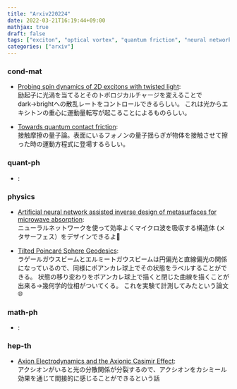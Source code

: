 ```yaml
---
title: "Arxiv220224"
date: 2022-03-21T16:19:44+09:00
mathjax: true
draft: false
tags: ["exciton", "optical vortex", "quantum friction", "neural network", "metasurfaces", "geometric phase", "Casimir effect", "Axion"]
categories: ["arxiv"]
---
```

### cond-mat
- [Probing spin dynamics of 2D excitons with twisted light](https://arxiv.org/abs/2202.11603):  
励起子に光渦を当てるとそのトポロジカルチャージを変えることでdark→brightへの散乱レートをコントロールできるらしい。
これは光からエキシトンの重心に運動量転写が起こることによるものらしい。

- [Towards quantum contact friction](https://arxiv.org/abs/2202.12717):  
接触摩擦の量子論。表面にいるフォノンの量子揺らぎが物体を接触させて擦った時の運動方程式に登場するらしい。


### quant-ph
- []():  


### physics
- [Artificial neural network assisted inverse design of metasurfaces for microwave absorption](https://arxiv.org/abs/2203.00450):  
ニューラルネットワークを使って効率よくマイクロ波を吸収する構造体 (メタサーフェス）をデザインできるよ🧠

- [Tilted Poincaré Sphere Geodesics](https://arxiv.org/abs/2202.11157):  
ラゲールガウスビームとエルミートガウスビームは円偏光と直線偏光の関係になっているので、同様にポアンカレ球上でその状態をラベルすることができる。
状態の移り変わりをポアンカレ球上で描くと閉じた曲線を描くことが出来る→幾何学的位相がついてくる。
これを実験て計測してみたという論文🌐


### math-ph
- []():  


### hep-th
- [Axion Electrodynamics and the Axionic Casimir Effect](https://arxiv.org/abs/2202.11152):  
アクシオンがいると光の分散関係が分裂するので、アクシオンをカシミール効果を通じて間接的に感じることができるという話
